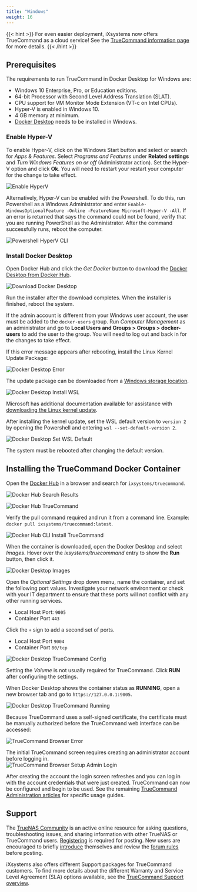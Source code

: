 ```yaml
---
title: "Windows"
weight: 16
---
```


{{< hint >}}
For even easier deployment, iXsystems now offers TrueCommand as a cloud service!
See the [TrueCommand information page](https://www.truenas.com/truecommand/) for more details.
{{< /hint >}}

## Prerequisites

The requirements to run TrueCommand in Docker Desktop for Windows are:

 + Windows 10 Enterprise, Pro, or Education editions.
 + 64-bit Processor with Second Level Address Translation (SLAT).
 + CPU support for VM Monitor Mode Extension (VT-c on Intel CPUs).
 + Hyper-V is enabled in Windows 10.
 + 4 GB memory at minimum.
 + [Docker Desktop](https://www.docker.com/products/docker-desktop) needs to be installed in Windows.

### Enable Hyper-V

To enable Hyper-V, click on the Windows Start button and select or search for *Apps & Features*. Select *Programs and Features* under **Related settings** and *Turn Windows Features on or off* (Administrator action). Set the Hyper-V option and click **Ok**. You will need to restart your restart your computer for the change to take effect.

![Enable HyperV](/images/CORE/12.0/EnableHyperV.png "Enable HyperV")


Alternatively, Hyper-V can be enabled with the Powershell. To do this, run Powershell as a Windows Administrator and enter `Enable-WindowsOptionalFeature -Online -FeatureName Microsoft-Hyper-V -All`. If an error is returned that says the command could not be found, verify that you are running PowerShell as the Administrator. After the command successfully runs, reboot the computer.

![Powershell HyperV CLI](/images/CORE/12.0/PowershellHyperVCLI.png "Powershell HyperV CLI")


### Install Docker Desktop

Open Docker Hub and click the *Get Docker* button to download the [Docker Desktop from Docker Hub](https://hub.docker.com/editions/community/docker-ce-desktop-windows/).

![Download Docker Desktop](/images/CORE/12.0/DownloadDockerDesktop.png "Download Docker Desktop")


Run the installer after the download completes. When the installer is finished, reboot the system.

If the admin account is different from your Windows user account, the user must be added to the `docker-users` group. Run *Computer Management* as an administrator and go to **Local Users and Groups > Groups > docker-users** to add the user to the group. You will need to log out and back in for the changes to take effect.

If this error message appears after rebooting, install the Linux Kernel Update Package:

![Docker Desktop Error](/images/CORE/12.0/DockerDesktopError.png "Docker Desktop Error")



The update package can be downloaded from a [Windows storage location](https://wslstorestorage.blob.core.windows.net/wslblob/wsl_update_x64.msi).

![Docker Desktop Install WSL](/images/CORE/12.0/DockerDesktopInstallWSL.png "Docker Desktop Install WSL")


Microsoft has additional documentation available for assistance with [downloading the Linux kernel update](https://docs.microsoft.com/en-us/windows/wsl/install-win10#step-4---download-the-linux-kernel-update-package).

After installing the kernel update, set the WSL default version to `version 2` by opening the Powershell and entering `wsl --set-default-version 2`.

![Docker Desktop Set WSL Default](/images/CORE/12.0/DockerDesktopSetWSLDefault.png "Docker Desktop Set WSL Default")


The system must be rebooted after changing the default version.

## Installing the TrueCommand Docker Container

Open the [Docker Hub](https://hub.docker.com) in a browser and search for `ixsystems/truecommand`.

![Docker Hub Search Results](/images/CORE/12.0/DockerHubSearchResults.png "Docker Hub Search Results")


![Docker Hub TrueCommand](/images/CORE/12.0/DockerHubTrueCommand.png "Docker Hub TrueCommand")


Verify the pull command required and run it from a command line. Example: `docker pull ixsystems/truecommand:latest`.

![Docker Hub CLI Install TrueCommand](/images/CORE/12.0/DockerHubCLIInstallTrueCommand.png "Docker Hub CLI Install TrueCommand")


When the container is downloaded, open the Docker Desktop and select *Images*.
Hover over the *ixsystems/truecommand* entry to show the **Run** button, then click it.

![Docker Desktop Images](/images/CORE/12.0/DockerDesktopImages.png "Docker Desktop Images")


Open the *Optional Settings* drop down menu, name the container, and set the following port values.
Investigate your network environment or check with your IT department to ensure that these ports will not conflict with any other running services.

+ Local Host Port: `9005`
+ Container Port `443`

Click the `+` sign to add a second set of ports.

+ Local Host Port `9004`
+ Container Port `80/tcp`

![Docker Desktop TrueCommand Config](/images/CORE/12.0/DockerDesktopTrueCommandConfig.png "Docker Desktop TrueCommand Config")


Setting the *Volume* is not usually required for TrueCommand.
Click **RUN** after configuring the settings.

When Docker Desktop shows the container status as **RUNNING**, open a new browser tab and go to `https://127.0.0.1:9005`.

![Docker Desktop TrueCommand Running](/images/CORE/12.0/DockerDesktopTrueCommandRunning.png "Docker Desktop TrueCommand Running")


Because TrueCommand uses a self-signed certificate, the certificate must be manually authorized before the TrueCommand web interface can be accessed:

![TrueCommand Browser Error](/images/CORE/12.0/TrueCommandBrowserError.png "TrueCommandBrowserError")


The initial TrueCommand screen requires creating an administrator account before logging in.  
![TrueCommand Browser Setup Admin Login](/images/CORE/12.0/TrueCommandBrowserSetupAdminLogin.png "TrueCommand Browser Setup Admin Login")

After creating the account the login screen refreshes and you can log in with the account credentials that were just created.
TrueCommand can now be configured and begin to be used.
See the remaining [TrueCommand Administration articles](/TrueCommand/Administration/) for specific usage guides.

## Support

The [TrueNAS Community](https://www.truenas.com/community/) is an active online resource for asking questions, troubleshooting issues, and sharing information with other TrueNAS or TrueCommand users. [Registering](https://www.truenas.com/community/register/) is required for posting. New users are encouraged to briefly [introduce](https://www.truenas.com/community/forums/introductions.25/) themselves and review the [forum rules](https://www.truenas.com/community/threads/forum-rules.45124/) before posting.

iXsystems also offers different Support packages for TrueCommand customers. To find more details about the different Warranty and Service Level Agreement (SLA) options available, see the [TrueCommand Support overview](https://www.ixsystems.com/support/#truecommand).
